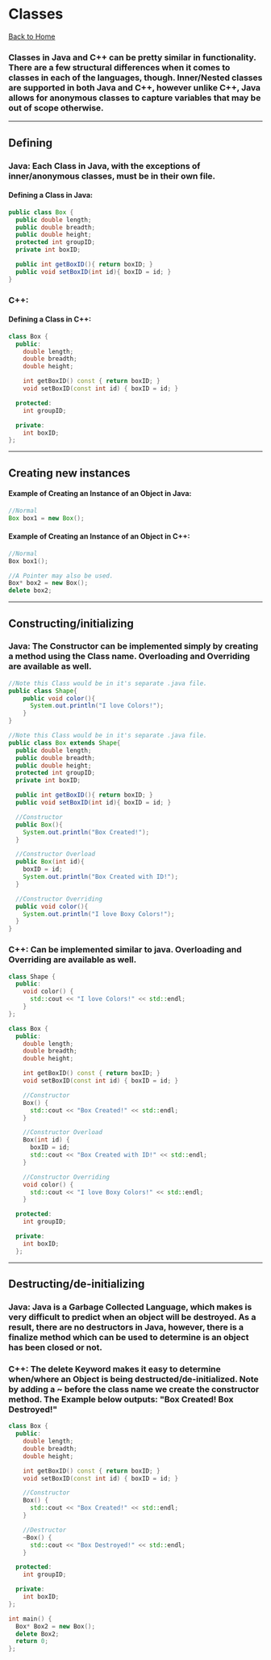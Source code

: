 # Classes
[Back to Home](README.md)
### Classes in Java and C++ can be pretty similar in functionality. There are a few structural differences when it comes to classes in each of the languages, though. Inner/Nested classes are supported in both Java and C++, however unlike C++, Java allows for anonymous classes to capture variables that may be out of scope otherwise.

---
## Defining
### Java: Each Class in Java, with the exceptions of inner/anonymous classes, must be in their own file.
#### Defining a Class in Java:
```Java
public class Box {
  public double length;
  public double breadth;
  public double height;
  protected int groupID;
  private int boxID;

  public int getBoxID(){ return boxID; }
  public void setBoxID(int id){ boxID = id; }
}
```

### C++:
#### Defining a Class in C++:
```C++
class Box {
  public:
    double length;
    double breadth;
    double height;

    int getBoxID() const { return boxID; }
    void setBoxID(const int id) { boxID = id; }

  protected:
    int groupID;

  private:
    int boxID;
};
```

---
## Creating new instances
#### Example of Creating an Instance of an Object in Java:

```Java
//Normal
Box box1 = new Box();
```

#### Example of Creating an Instance of an Object in C++:

```C++
//Normal
Box box1();

//A Pointer may also be used.
Box* box2 = new Box();
delete box2;
```
---
## Constructing/initializing
### Java: The Constructor can be implemented simply by creating a method using the Class name. Overloading and Overriding are available as well.
```Java
//Note this Class would be in it's separate .java file.
public class Shape{
    public void color(){
      System.out.println("I love Colors!");
    }
}

//Note this Class would be in it's separate .java file.
public class Box extends Shape{
  public double length;
  public double breadth;
  public double height;
  protected int groupID;
  private int boxID;

  public int getBoxID(){ return boxID; }
  public void setBoxID(int id){ boxID = id; }

  //Constructor
  public Box(){
    System.out.println("Box Created!");
  }

  //Constructor Overload
  public Box(int id){
    boxID = id;
    System.out.println("Box Created with ID!");
  }

  //Constructor Overriding
  public void color(){
    System.out.println("I love Boxy Colors!");
  }
}
```
### C++: Can be implemented similar to java. Overloading and Overriding are available as well.

```C++
class Shape {
  public:
    void color() {
      std::cout << "I love Colors!" << std::endl;
    }
};

class Box {
  public:
    double length;
    double breadth;
    double height;

    int getBoxID() const { return boxID; }
    void setBoxID(const int id) { boxID = id; }

    //Constructor
    Box() {
      std::cout << "Box Created!" << std::endl;
    }

    //Constructor Overload
    Box(int id) {
      boxID = id;
      std::cout << "Box Created with ID!" << std::endl;
    }

    //Constructor Overriding
    void color() {
      std::cout << "I love Boxy Colors!" << std::endl;
    }

  protected:
    int groupID;

  private:
    int boxID;
  };
```
---
## Destructing/de-initializing
### Java: Java is a Garbage Collected Language, which makes is very difficult to predict when an object will be destroyed. As a result, there are no destructors in Java, however, there is a finalize method which can be used to determine is an object has been closed or not.
### C++: The delete Keyword makes it easy to determine when/where an Object is being destructed/de-initialized. Note by adding a ~ before the class name we create the constructor method. The Example below outputs: "Box Created! Box Destroyed!"

```C++
class Box {
  public:
    double length;
    double breadth;
    double height;

    int getBoxID() const { return boxID; }
    void setBoxID(const int id) { boxID = id; }

    //Constructor
    Box() {
      std::cout << "Box Created!" << std::endl;
    }

    //Destructor
    ~Box() {
      std::cout << "Box Destroyed!" << std::endl;
    }

  protected:
    int groupID;

  private:
    int boxID;
};

int main() {
  Box* Box2 = new Box();
  delete Box2;
  return 0;
};
```
